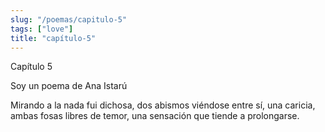 ```yaml
---
slug: "/poemas/capitulo-5"
tags: ["love"]
title: "capítulo-5"
---
```

Capítulo 5

Soy un poema de Ana Istarú

Mirando a la nada fui dichosa, dos abismos viéndose entre sí, una caricia, ambas fosas libres de temor, una sensación que tiende a prolongarse.